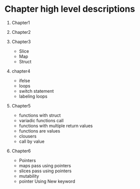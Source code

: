 # Chapter high level descriptions 

1. Chapter1
1. Chapter2
1. Chapter3
    - Slice
    - Map
    - Struct
    
1. chapter4
    - ifelse
    - loops
    - switch statement
    - labeling loops
  
1. Chapter5
    - functions with struct
    - variadic functions call 
    - functions with multiple return values
    - functions are values
    - clousers
    - call by value
 
1. Chapter6
    - Pointers
    - maps pass using pointers
    - slices pass using pointers
    - mutability
    - pointer Using New keyword



